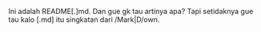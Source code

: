 Ini adalah README[.]md. Dan gue gk tau artinya apa? Tapi setidaknya gue tau kalo [.md] itu singkatan dari /Mark|D/own.
